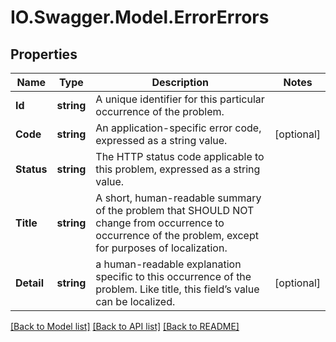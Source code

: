 # IO.Swagger.Model.ErrorErrors
## Properties

Name | Type | Description | Notes
------------ | ------------- | ------------- | -------------
**Id** | **string** | A unique identifier for this particular occurrence of the problem. | 
**Code** | **string** | An application-specific error code, expressed as a string value. | [optional] 
**Status** | **string** | The HTTP status code applicable to this problem, expressed as a string value. | 
**Title** | **string** | A short, human-readable summary of the problem that SHOULD NOT change from occurrence to occurrence of the problem, except for purposes of localization. | 
**Detail** | **string** | a human-readable explanation specific to this occurrence of the problem. Like title, this field’s value can be localized. | [optional] 

[[Back to Model list]](../README.md#documentation-for-models) [[Back to API list]](../README.md#documentation-for-api-endpoints) [[Back to README]](../README.md)

